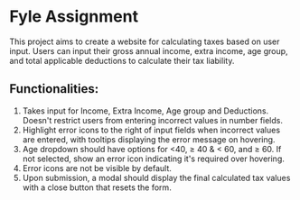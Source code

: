 # Fyle Assignment 
This project aims to create a website for calculating taxes based on user input. Users can input their gross annual income, extra income, age group, and total applicable deductions to calculate their tax liability.

## Functionalities:
1. Takes input for Income, Extra Income, Age group and Deductions. Doesn't restrict users from entering incorrect values in number fields.
2. Highlight error icons to the right of input fields when incorrect values are entered, with tooltips displaying the error message on hovering.
3. Age dropdown should have options for <40, ≥ 40 & < 60, and ≥ 60. If not selected, show an error icon indicating it's required over hovering.
4. Error icons are not be visible by default.
5. Upon submission, a modal should display the final calculated tax values with a close button that resets the form.


